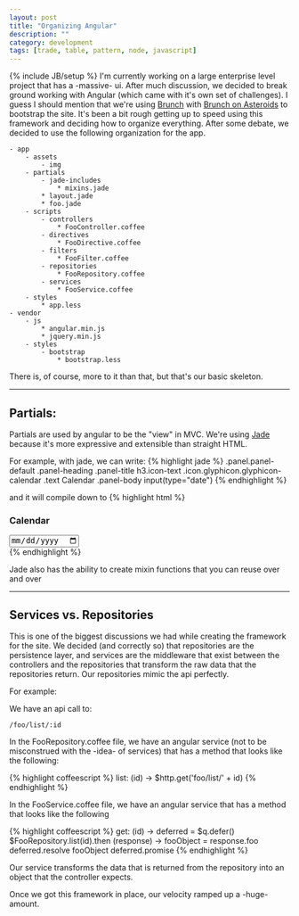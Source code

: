 ```yaml
---
layout: post
title: "Organizing Angular"
description: ""
category: development
tags: [trade, table, pattern, node, javascript]
---
```

{% include JB/setup %}
I'm currently working on a large enterprise level project that has a -massive- ui. After much discussion, we decided to break ground working with Angular (which came with it's own set of challenges). I guess I should mention that we're using [Brunch](http://brunch.io) with [Brunch on Asteroids](https://github.com/exlee/brunch-on-asteroids) to bootstrap the site. It's been a bit rough getting up to speed using this framework and deciding how to organize everything. After some debate, we decided to use the following organization for the app.

	- app
		- assets
			- img
		- partials
			- jade-includes
				* mixins.jade
			* layout.jade
			* foo.jade
		- scripts
			- controllers
				* FooController.coffee
			- directives
				* FooDirective.coffee
			- filters
				* FooFilter.coffee
			- repositories
				* FooRepository.coffee
			- services
				* FooService.coffee
		- styles
			* app.less
	- vendor
		- js
			* angular.min.js
			* jquery.min.js
		- styles
			- bootstrap
				* bootstrap.less


There is, of course, more to it than that, but that's our basic skeleton.

---

## Partials:
Partials are used by angular to be the "view" in MVC. We're using [Jade](http://jade-lang.org) because it's more expressive and extensible than straight HTML.

For example, with jade, we can write:
{% highlight jade %}
.panel.panel-default
	.panel-heading
		.panel-title
			h3.icon-text
				.icon.glyphicon.glyphicon-calendar
				.text Calendar
	.panel-body
		input(type="date")
{% endhighlight %}

and it will compile down to
{% highlight html %}
<div class="panel panel-default">
  <div class="panel-heading">
    <div class="panel-title">
      <h3 class="icon-text">
        <div class="icon glyphicon glyphicon-calendar"></div>
        <div class="text">Calendar</div>
      </h3>
    </div>
  </div>
  <div class="panel-body">
    <input type="date"/>
  </div>
</div>
{% endhighlight %}

Jade also has the ability to create mixin functions that you can reuse over and over

---

## Services vs. Repositories
This is one of the biggest discussions we had while creating the framework for the site. We decided (and correctly so) that repositories are the persistence layer, and services are the middleware that exist between the controllers and the repositories that transform the raw data that the repositories return. Our repositories mimic the api perfectly.

For example:

We have an api call to:

	/foo/list/:id

In the FooRepository.coffee file, we have an angular service (not to be misconstrued with the -idea- of services) that has a method that looks like the following:

{% highlight coffeescript %}
list: (id) ->
	$http.get('foo/list/' + id)
{% endhighlight %}



In the FooService.coffee file, we have an angular service that has a method that looks like the following

{% highlight coffeescript %}
get: (id) ->
	deferred = $q.defer()
	$FooRepository.list(id).then (response) ->
		fooObject = response.foo
		deferred.resolve fooObject
	deferred.promise
{% endhighlight %}

Our service transforms the data that is returned from the repository into an object that the controller expects.

Once we got this framework in place, our velocity ramped up a -huge- amount.